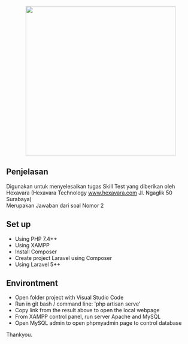 <p align="center"><a href="https://laravel.com" target="_blank"><img src="https://raw.githubusercontent.com/laravel/art/master/logo-lockup/5%20SVG/2%20CMYK/1%20Full%20Color/laravel-logolockup-cmyk-red.svg" width="400"></a></p>

## Penjelasan

Digunakan untuk menyelesaikan tugas Skill Test yang diberikan oleh Hexavara (Hexavara Technology www.hexavara.com Jl. Ngaglik 50 Surabaya)<br>
Merupakan Jawaban dari soal Nomor 2<br>


## Set up

- Using PHP 7.4++
- Using XAMPP
- Install Composer
- Create project Laravel using Composer
- Using Laravel 5++

## Environtment

- Open folder project with Visual Studio Code
- Run in git bash / command line: 'php artisan serve'
- Copy link from the result above to open the local webpage
- From XAMPP control panel, run server Apache and MySQL
- Open MySQL admin to open phpmyadmin page to control database

Thankyou.
